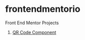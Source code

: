 # frontendmentorio

Front End Mentor Projects

1. [QR Code Component](https://fe-mentor-qr-code-component.netlify.app/)
